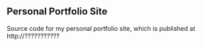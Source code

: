 ## Personal Portfolio Site

Source code for my personal portfolio site, which is published at http://???????????

